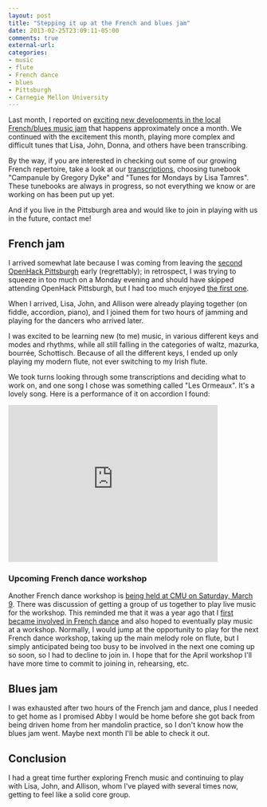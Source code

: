 ```yaml
---
layout: post
title: "Stepping it up at the French and blues jam"
date: 2013-02-25T23:09:11-05:00
comments: true
external-url: 
categories: 
- music
- flute
- French dance
- blues
- Pittsburgh
- Carnegie Mellon University
---
```

Last month, I reported on [exciting new developments in the local French/blues music jam](/blog/2013/01/28/my-first-blues-music-jam-happened-after-the-regular-french-music-jam/) that happens approximately once a month. We continued with the excitement this month, playing more complex and difficult tunes that Lisa, John, Donna, and others have been transcribing.

By the way, if you are interested in checking out some of our growing French repertoire, take a look at our [transcriptions](http://drawthedots.com/), choosing tunebook "Campanule by Gregory Dyke" and "Tunes for Mondays by Lisa Tamres". These tunebooks are always in progress, so not everything we know or are working on has been put up yet.

And if you live in the Pittsburgh area and would like to join in playing with us in the future, contact me!

## French jam

I arrived somewhat late because I was coming from leaving the [second OpenHack Pittsburgh](/blog/2013/02/25/openhack-pittsburgh-studying-scala/) early (regrettably); in retrospect, I was trying to squeeze in too much on a Monday evening and should have skipped attending OpenHack Pittsburgh, but I had too much enjoyed [the first one](/blog/2013/01/21/attending-the-first-openhack-pittsburgh-meeting/).

When I arrived, Lisa, John, and Allison were already playing together (on fiddle, accordion, piano), and I joined them for two hours of jamming and playing for the dancers who arrived later.

I was excited to be learning new (to me) music, in various different keys and modes and rhythms, while all still falling in the categories of waltz, mazurka, bourrée, Schottisch. Because of all the different keys, I ended up only playing my modern flute, not ever switching to my Irish flute.

We took turns looking through some transcriptions and deciding what to work on, and one song I chose was something called "Les Ormeaux". It's a lovely song. Here is a performance of it on accordion I found:

<iframe width="420" height="315" src="http://www.youtube.com/embed/MxuXoaH5L2k" frameborder="0" allowfullscreen></iframe>

### Upcoming French dance workshop

Another French dance workshop is [being held at CMU on Saturday, March 9](https://www.facebook.com/events/161251944027578/). There was discussion of getting a group of us together to play live music for the workshop. This reminded me that it was a year ago that I [first became involved in French dance](/blog/2012/01/23/discovering-french-traditional-dance-in-pittsburgh/) and also hoped to eventually play music at a workshop. Normally, I would jump at the opportunity to play for the next French dance workshop, taking up the main melody role on flute, but I simply anticipated being too busy to be involved in the next one coming up so soon, so I had to decline to join in. I hope that for the April workshop I'll have more time to commit to joining in, rehearsing, etc.

## Blues jam

I was exhausted after two hours of the French jam and dance, plus I needed to get home as I promised Abby I would be home before she got back from being driven home from her mandolin practice, so I don't know how the blues jam went. Maybe next month I'll be able to check it out.

## Conclusion

I had a great time further exploring French music and continuing to play with Lisa, John, and Allison, whom I've played with several times now, getting to feel like a solid core group.
